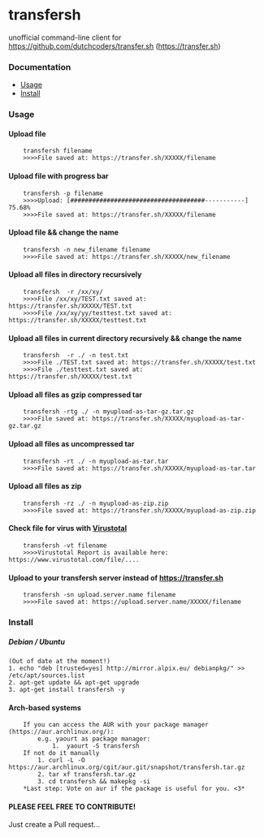 # transfersh
unofficial command-line client for https://github.com/dutchcoders/transfer.sh (https://transfer.sh)

### Documentation
  * [Usage](#usage)
  * [Install](#install)

### Usage 
<a name="usage"></a>

#### Upload file        
        transfersh filename
        >>>>File saved at: https://transfer.sh/XXXXX/filename
#### Upload file with progress bar       
        transfersh -p filename
        >>>>Upload: [#####################################-----------] 75.68%
        >>>>File saved at: https://transfer.sh/XXXXX/filename
#### Upload file && change the name    
        transfersh -n new_filename filename
        >>>>File saved at: https://transfer.sh/XXXXX/new_filename
#### Upload all files in directory recursively
        transfersh  -r /xx/xy/
        >>>>File /xx/xy/TEST.txt saved at: https://transfer.sh/XXXXX/TEST.txt
        >>>>File /xx/xy/yy/testtest.txt saved at: https://transfer.sh/XXXXX/testtest.txt
#### Upload all files in current directory recursively && change the name
        transfersh  -r ./ -n test.txt
        >>>>File ./TEST.txt saved at: https://transfer.sh/XXXXX/test.txt
        >>>>File ./testtest.txt saved at: https://transfer.sh/XXXXX/test.txt
#### Upload all files as gzip compressed tar 
        transfersh -rtg ./ -n myupload-as-tar-gz.tar.gz
        >>>>File saved at: https://transfer.sh/XXXXX/myupload-as-tar-gz.tar.gz
#### Upload all files as uncompressed tar
        transfersh -rt ./ -n myupload-as-tar.tar
        >>>>File saved at: https://transfer.sh/XXXXX/myupload-as-tar.tar
#### Upload all files as zip
        transfersh -rz ./ -n myupload-as-zip.zip
        >>>>File saved at: https://transfer.sh/XXXXX/myupload-as-zip.zip
#### Check file for virus with [Virustotal](https://www.virustotal.com)    
        transfersh -vt filename
        >>>>Virustotal Report is available here: https://www.virustotal.com/file/....
#### Upload to your transfersh server instead of https://transfer.sh
        transfersh -sn upload.server.name filename
        >>>>File saved at: https://upload.server.name/XXXXX/filename



### Install 
<a name="install"></a>
##### Debian / Ubuntu
    (Out of date at the moment!)
    1. echo "deb [trusted=yes] http://mirror.alpix.eu/ debianpkg/" >> /etc/apt/sources.list
    2. apt-get update && apt-get upgrade
    3. apt-get install transfersh -y
#### Arch-based systems
        If you can access the AUR with your package manager (https://aur.archlinux.org/):
            e.g. yaourt as package manager:  
                1.  yaourt -S transfersh
        If not do it manually
            1. curl -L -O https://aur.archlinux.org/cgit/aur.git/snapshot/transfersh.tar.gz
            2. tar xf transfersh.tar.gz
            3. cd transfersh && makepkg -si
        *Last step: Vote on aur if the package is useful for you. <3*
#### PLEASE FEEL FREE TO CONTRIBUTE!
Just create a Pull request...
